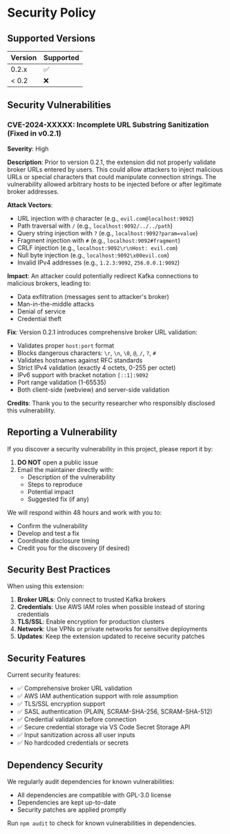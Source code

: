 # Security Policy

## Supported Versions

| Version | Supported          |
| ------- | ------------------ |
| 0.2.x   | :white_check_mark: |
| < 0.2   | :x:                |

## Security Vulnerabilities

### CVE-2024-XXXXX: Incomplete URL Substring Sanitization (Fixed in v0.2.1)

**Severity**: High

**Description**:
Prior to version 0.2.1, the extension did not properly validate broker URLs entered by users. This could allow attackers to inject malicious URLs or special characters that could manipulate connection strings. The vulnerability allowed arbitrary hosts to be injected before or after legitimate broker addresses.

**Attack Vectors**:
- URL injection with `@` character (e.g., `evil.com@localhost:9092`)
- Path traversal with `/` (e.g., `localhost:9092/../../path`)
- Query string injection with `?` (e.g., `localhost:9092?param=value`)
- Fragment injection with `#` (e.g., `localhost:9092#fragment`)
- CRLF injection (e.g., `localhost:9092\r\nHost: evil.com`)
- Null byte injection (e.g., `localhost:9092\x00evil.com`)
- Invalid IPv4 addresses (e.g., `1.2.3:9092`, `256.0.0.1:9092`)

**Impact**:
An attacker could potentially redirect Kafka connections to malicious brokers, leading to:
- Data exfiltration (messages sent to attacker's broker)
- Man-in-the-middle attacks
- Denial of service
- Credential theft

**Fix**:
Version 0.2.1 introduces comprehensive broker URL validation:
- Validates proper `host:port` format
- Blocks dangerous characters: `\r`, `\n`, `\0`, `@`, `/`, `?`, `#`
- Validates hostnames against RFC standards
- Strict IPv4 validation (exactly 4 octets, 0-255 per octet)
- IPv6 support with bracket notation `[::1]:9092`
- Port range validation (1-65535)
- Both client-side (webview) and server-side validation

**Credits**:
Thank you to the security researcher who responsibly disclosed this vulnerability.

## Reporting a Vulnerability

If you discover a security vulnerability in this project, please report it by:

1. **DO NOT** open a public issue
2. Email the maintainer directly with:
   - Description of the vulnerability
   - Steps to reproduce
   - Potential impact
   - Suggested fix (if any)

We will respond within 48 hours and work with you to:
- Confirm the vulnerability
- Develop and test a fix
- Coordinate disclosure timing
- Credit you for the discovery (if desired)

## Security Best Practices

When using this extension:

1. **Broker URLs**: Only connect to trusted Kafka brokers
2. **Credentials**: Use AWS IAM roles when possible instead of storing credentials
3. **TLS/SSL**: Enable encryption for production clusters
4. **Network**: Use VPNs or private networks for sensitive deployments
5. **Updates**: Keep the extension updated to receive security patches

## Security Features

Current security features:
- ✅ Comprehensive broker URL validation
- ✅ AWS IAM authentication support with role assumption
- ✅ TLS/SSL encryption support
- ✅ SASL authentication (PLAIN, SCRAM-SHA-256, SCRAM-SHA-512)
- ✅ Credential validation before connection
- ✅ Secure credential storage via VS Code Secret Storage API
- ✅ Input sanitization across all user inputs
- ✅ No hardcoded credentials or secrets

## Dependency Security

We regularly audit dependencies for known vulnerabilities:
- All dependencies are compatible with GPL-3.0 license
- Dependencies are kept up-to-date
- Security patches are applied promptly

Run `npm audit` to check for known vulnerabilities in dependencies.
